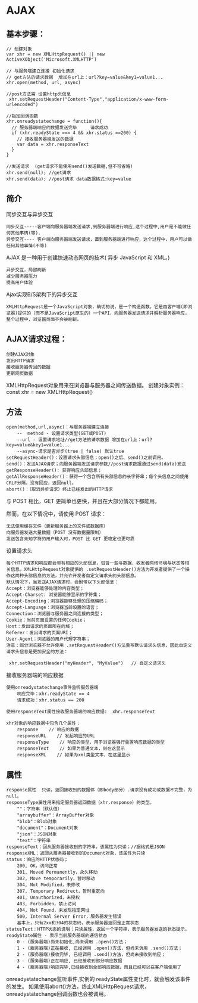 # AJAX

## 基本步骤：
>
    // 创建对象 
    var xhr = new XMLHttpRequest() || new ActiveXObject('Microsoft.XMLHTTP')

    // 与服务端建立连接 初始化请求 
    // get方法的请求数据  增加在url上：url?key=value&key1=value1...
    xhr.open(method, url, async)

    //post方法需 设置http头信息 
     xhr.setRequestHeader("Content-Type","application/x-www-form-urlencoded")

    //指定回调函数 
    xhr.onreadystatechange = function(){    
      // 服务器端响应的数据发送完毕     请求成功
      if (xhr.readyState === 4 && xhr.status ==200) {
        // 接收服务器端发送的数据
        var data = xhr.responseText
      } 
    }

    //发送请求  (get请求不能使用send()发送数据,但不可省略)
    xhr.send(null); //get请求
    xhr.send(data); //post请求 data数据格式:key=value

## 简介
同步交互与异步交互
>
    同步交互-----客户端向服务器端发送请求,到服务器端进行响应,这个过程中,用户是不能做任何其他事情(等).
    异步交互---- 客户端向服务器端发送请求，直到服务器端进行响应，这个过程中，用户可以做任何其他事情(不等)

AJAX 是一种用于创建快速动态网页的技术( 异步 JavaScript 和 XML。)

    异步交互，局部刷新
    减少服务器压力
    提高用户体验

Ajax实现B/S架构下的异步交互
>
    XMLHttpRequest是一个JavaScript对象，确切的说，是一个构造函数。它是由客户端(即浏览器)提供的（而不是JavaScript原生的）一个API，向服务器发送请求并解析服务器响应，整个过程中，浏览器页面不会被刷新。


## AJAX请求过程：
>
    创建AJAX对象
    发出HTTP请求
    接收服务器传回的数据
    更新网页数据

XMLHttpRequest对象用来在浏览器与服务器之间传送数据。
创建对象实例：  const xhr = new XMLHttpRequest()

## 方法
>
    open(method,url,async)：与服务器端建立连接
        --  method - 设置请求类型(GET或POST)
        --url - 设置请求地址//get方法的请求数据 增加在url上：url?key=value&key1=value1...
        --async-请求是否异步(true | false) 默认true
    setRequestHeader()：设置请求头部信息；open()之后、send()之前调用。
    send()：发送AJAX请求；向服务器端发送请求参数//post请求数据通过send(data)发送
    getResponseHeader(): 获得响应头部信息；
    getAllResponseHeader()：获得一个包含所有头部信息的长字符串；每个头信息之间使用CRLF分隔，没有回应，返回null。
    abort()：（取消异步请求）终止已经发出的HTTP请求


与 POST 相比，GET 更简单也更快，并且在大部分情况下都能用。

然而，在以下情况中，请使用 POST 请求：
>
    无法使用缓存文件（更新服务器上的文件或数据库）
    向服务器发送大量数据（POST 没有数据量限制）
    发送包含未知字符的用户输入时，POST 比 GET 更稳定也更可靠

设置请求头
>
    每个HTTP请求和响应都会带有相应的头部信息，包含一些与数据，收发者网络环境与状态等相关信息。XMLHttpRequest对象提供的 .setRequestHeader()方法为开发者提供了一个操作这两种头部信息的方法，并允许开发者自定义请求头的头部信息。
    默认情况下，当发送AJAX请求时，会附带以下头部信息：
    Accept：浏览器能够处理的内容类型；
    Accept-Charset: 浏览器能够显示的字符集；
    Accept-Encoding：浏览器能够处理的压缩编码；
    Accept-Language：浏览器当前设置的语言；
    Connection：浏览器与服务器之间连接的类型；
    Cookie：当前页面设置的任何Cookie；
    Host：发出请求的页面所在的域；
    Referer：发出请求的页面URI；
    User-Agent：浏览器的用户代理字符串；
    注意：部分浏览器不允许使用 .setRequestHeader()方法重写默认请求头信息，因此自定义请求头信息是更加安全的方法：

     xhr.setRequestHeader("myHeader", "MyValue")   // 自定义请求头


接收服务器端的响应数据
 >
    使用onreadystatechange事件监听服务器端
        响应完毕：xhr.readyState == 4
        请求成功：xhr.status == 200

    使用responseText属性接收服务器端的响应数据:  xhr.responseText

    xhr对象的响应数据中包含几个属性：
        response    // 响应的数据
        responseURL    // 发起响应的URL
        responseType    // 响应的类型，用于浏览器强行重置响应数据的类型
        responseText    // 如果为普通文本，则在这显示
        responseXML    // 如果为xml类型文本，在这里显示

## 属性
>
    response属性  只读，返回接收到的数据体（即body部分）.请求没有成功或数据不完整，为null。
    responseType属性用来指定服务器返回数据（xhr.response）的类型。
        ""：字符串（默认值）
        "arraybuffer"：ArrayBuffer对象
        "blob"：Blob对象
        "document"：Document对象
        "json"：JSON对象
        "text"：字符串
    responseText：回从服务器接收到的字符串，该属性为只读；//据格式是JSON
    responseXML：返回从服务器接收到的Document对象，该属性为只读
    status：响应的HTTP状态码；
        200, OK，访问正常
        301, Moved Permanently，永久移动
        302, Move temporarily，暂时移动
        304, Not Modified，未修改
        307, Temporary Redirect，暂时重定向
        401, Unauthorized，未授权
        403, Forbidden，禁止访问
        404, Not Found，未发现指定网址
        500, Internal Server Error，服务器发生错误
        基本上，只有2xx和304的状态码，表示服务器返回是正常状态
    statusText：HTTP状态的说明；只读属性，返回一个字符串，表示服务器发送的状态提示。
    readyState属性 - 表示当前服务器端的通信状态
        0 - (服务器端)尚未初始化,尚未调用 .open()方法；
        1 - (服务器端)正在接收, 已经调用 .open()方法，但尚未调用 .send()方法；
        2 - (服务器端)接收完毕, 已经调用 .send()方法，但尚未接收到响应；
        3 - (服务器端)正在响应, 已经接收到部分响应数据
        4 - (服务器端)响应完毕,已经接收到全部响应数据，而且已经可以在客户端使用了

 onreadystatechange监听事件,实例的 readyState属性变化时，就会触发该事件的发生。
如果使用abort()方法，终止XMLHttpRequest请求，onreadystatechange回调函数也会被调用。



